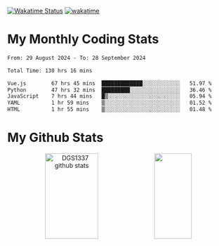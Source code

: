 [![Wakatime Status](https://github.com/noopurphalak/noopurphalak/workflows/wakatime-status-update/badge.svg)](https://github.com/noopurphalak/noopurphalak/actions/workflows/main.yml)
[![wakatime](https://wakatime.com/badge/user/80ace140-ef40-4fdd-b8ed-f3be3d2e1aea.svg)](https://wakatime.com/@80ace140-ef40-4fdd-b8ed-f3be3d2e1aea)

# My Monthly Coding Stats

<!--START_SECTION:waka-->

```txt
From: 29 August 2024 - To: 28 September 2024

Total Time: 130 hrs 16 mins

Vue.js        67 hrs 45 mins  █████████████░░░░░░░░░░░░   51.97 %
Python        47 hrs 32 mins  █████████░░░░░░░░░░░░░░░░   36.46 %
JavaScript    7 hrs 44 mins   █▒░░░░░░░░░░░░░░░░░░░░░░░   05.94 %
YAML          1 hr 59 mins    ▒░░░░░░░░░░░░░░░░░░░░░░░░   01.52 %
HTML          1 hr 55 mins    ▒░░░░░░░░░░░░░░░░░░░░░░░░   01.48 %
```

<!--END_SECTION:waka-->

# My Github Stats
<div style="text-align: center;">
  <img width="49%" height="195px" src="https://github-readme-stats-sigma-five.vercel.app/api?username=noopurphalak&show_icons=true&count_private=true&hide_border=true&title_color=ecf2f8&icon_color=0d1117&text_color=FFFFFF&bg_color=0d1117" alt="DGS1337 github stats" />
  <img width="41%" height="195px" src="https://github-readme-stats-sigma-five.vercel.app/api/top-langs/?username=noopurphalak&layout=compact&hide_border=true&title_color=ecf2f8&text_color=FFFFFF&bg_color=0d1117" />
</div>
